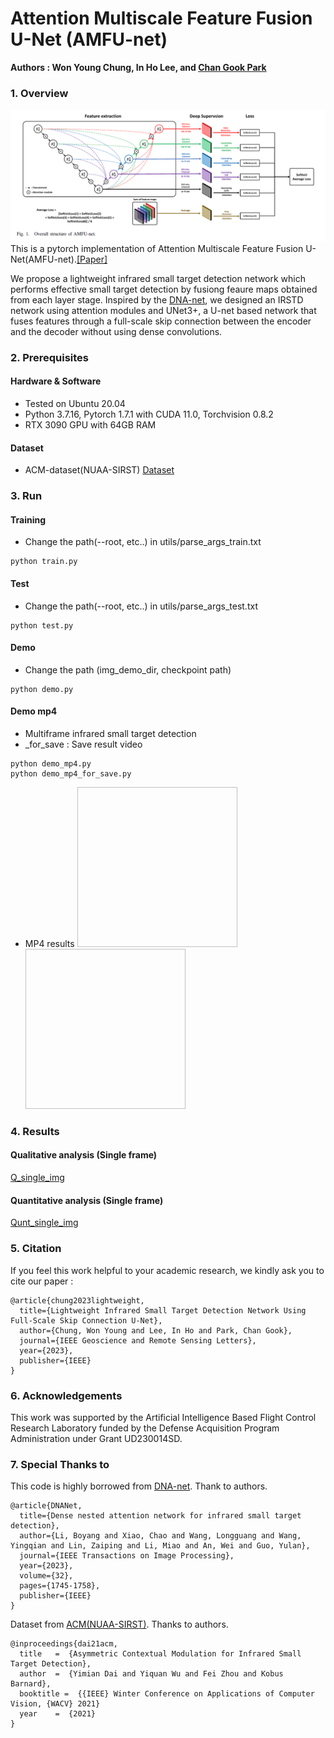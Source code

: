 # Attention Multiscale Feature Fusion U-Net (AMFU-net)

**Authors : Won Young Chung, In Ho Lee, and [Chan Gook Park](https://scholar.google.com/citations?user=9gwkQ7AAAAAJ&hl=en)**


### 1. Overview

![outline](./pic/Overall_structure.png) 
This is a pytorch implementation of Attention Multiscale Feature Fusion U-Net(AMFU-net).[[Paper]](https://ieeexplore.ieee.org/abstract/document/10124752)

We propose a lightweight infrared small target detection network which performs effective small target detection by fusiong feaure maps obtained from each layer stage. Inspired by the [DNA-net](https://github.com/YeRen123455/Infrared-Small-Target-Detection), we designed an IRSTD network using attention modules and UNet3+, a U-net based network that fuses features through a full-scale skip connection between the encoder and the decoder without using dense convolutions.


### 2. Prerequisites 
#### Hardware & Software 
* Tested on Ubuntu 20.04 
* Python 3.7.16, Pytorch 1.7.1 with CUDA 11.0, Torchvision 0.8.2
* RTX 3090 GPU with 64GB RAM

#### Dataset
* ACM-dataset(NUAA-SIRST)  [Dataset](https://github.com/YimianDai/open-acm)


### 3. Run
#### Training 
* Change the path(--root, etc..) in utils/parse_args_train.txt

```
python train.py
```

#### Test
* Change the path(--root, etc..) in utils/parse_args_test.txt

```
python test.py
```

#### Demo
* Change the path (img_demo_dir, checkpoint path)

```
python demo.py
```

#### Demo mp4
* Multiframe infrared small target detection
* _for_save : Save result video

```
python demo_mp4.py
python demo_mp4_for_save.py
```

* MP4 results 
<img infrared = "./pic/AMFU_IR_20.gif" width="256" height="256"/> <img detected = "./pic/AMFU_detected_20.gif" width="256" height="256"/>


### 4. Results
#### Qualitative analysis (Single frame)
[Q_single_img](./pic/Qualitative.png)

#### Quantitative analysis (Single frame)
[Qunt_single_img](./pic/Quantitative.png)


### 5. Citation

If you feel this work helpful to your academic research, we kindly ask you to cite our paper :

```
@article{chung2023lightweight,
  title={Lightweight Infrared Small Target Detection Network Using Full-Scale Skip Connection U-Net},
  author={Chung, Won Young and Lee, In Ho and Park, Chan Gook},
  journal={IEEE Geoscience and Remote Sensing Letters},
  year={2023},
  publisher={IEEE}
}
```

### 6. Acknowledgements

This work was supported by the Artificial Intelligence Based Flight Control Research Laboratory funded by the Defense Acquisition Program Administration under Grant UD230014SD.


### 7. Special Thanks to 

This code is highly borrowed from [DNA-net](https://github.com/YeRen123455/Infrared-Small-Target-Detection). Thank to authors.

```
@article{DNANet,
  title={Dense nested attention network for infrared small target detection},
  author={Li, Boyang and Xiao, Chao and Wang, Longguang and Wang, Yingqian and Lin, Zaiping and Li, Miao and An, Wei and Guo, Yulan},
  journal={IEEE Transactions on Image Processing},
  year={2023},
  volume={32},
  pages={1745-1758},
  publisher={IEEE}
}
```

Dataset from [ACM(NUAA-SIRST)](https://github.com/YimianDai/open-acm). Thanks to authors.

```
@inproceedings{dai21acm,
  title   =  {Asymmetric Contextual Modulation for Infrared Small Target Detection},
  author  =  {Yimian Dai and Yiquan Wu and Fei Zhou and Kobus Barnard},
  booktitle =  {{IEEE} Winter Conference on Applications of Computer Vision, {WACV} 2021}
  year    =  {2021}
}
```
